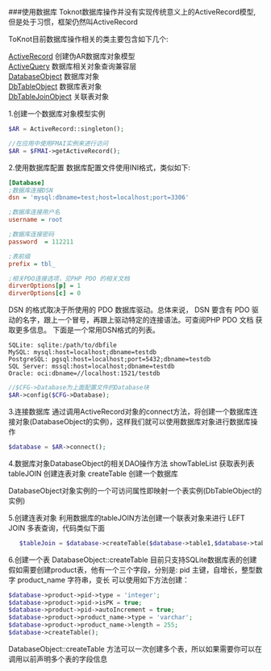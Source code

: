 ###使用数据库
Toknot数据库操作并没有实现传统意义上的ActiveRecord模型, 但是处于习惯，框架仍然叫ActiveRecord  

ToKnot目前数据库操作相关的类主要包含如下几个:

[ActiveRecord](http://toknot.com/toknot/class-Toknot.Db.ActiveRecord.html)              创建伪AR数据库对象模型   
[ActiveQuery](http://toknot.com/toknot/class-Toknot.Db.ActiveQuery.html)                数据库相关对象查询兼容层    
[DatabaseObject](http://toknot.com/toknot/class-Toknot.Db.DatabaseObject.html)          数据库对象   
[DbTableObject](http://toknot.com/toknot/class-Toknot.Db.DbTableObject.html)            数据库表对象  
[DbTableJoinObject](http://toknot.com/toknot/class-Toknot.Db.DbTableJoinObject.html)    关联表对象   

1.创建一个数据库对象模型实例
 ```php
$AR = ActiveRecord::singleton();

//在应用中使用FMAI实例来进行访问
$AR = $FMAI->getActiveRecord();
```
2.使用数据库配置
数据库配置文件使用INI格式，类似如下:
```ini
[Database]
;数据库连接DSN
dsn = 'mysql:dbname=test;host=localhost;port=3306'

;数据库连接用户名
username = root

;数据库连接密码
password  = 112211

;表前缀
prefix = tbl_

;相关PDO连接选项，见PHP PDO 的相关文档
dirverOptions[p] = 1
dirverOptions[c] = 0
```
DSN 的格式取决于所使用的 PDO 数据库驱动。总体来说， DSN 要含有 PDO 驱动的名字，跟上一个冒号，再跟上驱动特定的连接语法。可查阅PHP PDO 文档 获取更多信息。 下面是一个常用DSN格式的列表。

    SQLite: sqlite:/path/to/dbfile
    MySQL: mysql:host=localhost;dbname=testdb
    PostgreSQL: pgsql:host=localhost;port=5432;dbname=testdb
    SQL Server: mssql:host=localhost;dbname=testdb
    Oracle: oci:dbname=//localhost:1521/testdb

```php
//$CFG->Database为上面配置文件的Database块
$AR->config($CFG->Database);
```
3.连接数据库
    通过调用ActiveRecord对象的connect方法，将创建一个数据库连接对象(DatabaseObject的实例)，这样我们就可以使用数据库对象进行数据库操作
```php
$database = $AR->connect();
```
4.数据库对象DatabaseObject的相关DAO操作方法
showTableList   获取表列表
tableJOIN       创建连表对象
createTable     创建一个数据库

DatabaseObject对象实例的一个可访问属性即映射一个表实例(DbTableObject的实例)

5.创建连表对象
  利用数据库的tableJOIN方法创建一个联表对象来进行 LEFT JOIN 多表查询，代码类似下面
```php
   $tableJoin = $database->createTable($database->table1,$database->table2,$database->tabl3);
```

6.创建一个表
   DatabaseObject::createTable 目前只支持SQLite数据库表的创建
    假如需要创建product表，他有一个三个字段，分别是:
    pid             主键，自增长，整型数字
    product_name    字符串，变长
    可以使用如下方法创建：
```php
$database->product->pid->type = 'integer';
$database->product->pid->isPK = true;
$database->product->pid->autoIncrement = true;
$database->product->product_name->type = 'varchar';
$database->product->product_name->length = 255;
$database->createTable();
```
DatabaseObject::createTable 方法可以一次创建多个表，所以如果需要你可以在调用以前声明多个表的字段信息

